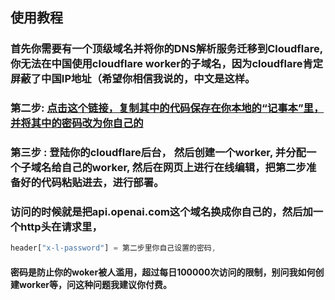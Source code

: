 ## 使用教程
### 首先你需要有一个顶级域名并将你的DNS解析服务迁移到Cloudflare,你无法在中国使用cloudflare worker的子域名，因为cloudflare肯定屏蔽了中国IP地址（希望你相信我说的，中文是这样。

### 第二步:    [点击这个链接，复制其中的代码保存在你本地的“记事本”里，并将其中的密码改为你自己的](https://github.com/isxuelinme/openai_cloudflare_worker_proxy/blob/main/dist/copy.js "点击这个链接，复制其中的代码保存在你本地的“记事本”里，并将其中的密码改为你自己的") 

### 第三步 : 登陆你的cloudflare后台， 然后创建一个worker, 并分配一个子域名给自己的worker, 然后在网页上进行在线编辑，把第二步准备好的代码粘贴进去，进行部署。


### 访问的时候就是把api.openai.com这个域名换成你自己的，然后加一个http头在请求里，
```js
header["x-l-password"] = 第二步里你自己设置的密码,
```
#### 密码是防止你的woker被人滥用，超过每日100000次访问的限制，别问我如何创建worker等，问这种问题我建议你付费。

